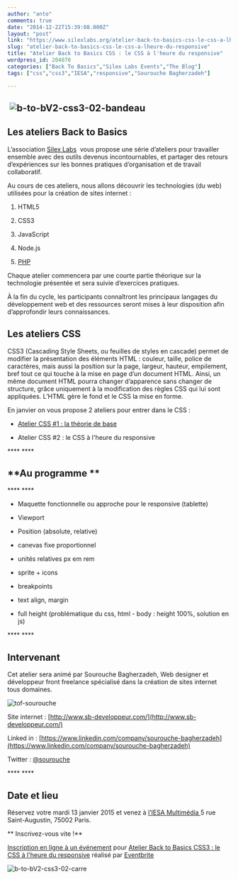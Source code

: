 ```yaml
---
author: "anto"
comments: true
date: "2014-12-22T15:39:08.000Z"
layout: "post"
link: "https://www.silexlabs.org/atelier-back-to-basics-css-le-css-a-lheure-du-responsive/"
slug: "atelier-back-to-basics-css-le-css-a-lheure-du-responsive"
title: "Atelier Back to Basics CSS : le CSS à l'heure du responsive"
wordpress_id: 204070
categories: ["Back To Basics","Silex Labs Events","The Blog"]
tags: ["css","css3","IESA","responsive","Sourouche Bagherzadeh"]

---
```

##  ![b-to-bV2-css3-02-bandeau](https://www.silexlabs.org/wp-content/uploads/2014/12/b-to-bV2-css3-02-bandeau.png)




## Les ateliers Back to Basics


L’association [Silex Labs](https://www.silexlabs.org/)  vous propose une série d’ateliers pour travailler ensemble avec des outils devenus incontournables, et partager des retours d’expériences sur les bonnes pratiques d’organisation et de travail collaboratif.

Au cours de ces ateliers, nous allons découvrir les technologies (du web) utilisées pour la création de sites internet :




  1. HTML5


  2. CSS3


  3. JavaScript


  4. Node.js


  5. [PHP](https://www.silexlabs.org/atelier-back-to-basics-php)


Chaque atelier commencera par une courte partie théorique sur la technologie présentée et sera suivie d’exercices pratiques.

À la fin du cycle, les participants connaîtront les principaux langages du développement web et des ressources seront mises à leur disposition afin d’approfondir leurs connaissances.


## Les ateliers CSS


CSS3 (Cascading Style Sheets, ou feuilles de styles en cascade) permet de modifier la présentation des éléments HTML : couleur, taille, police de caractères, mais aussi la position sur la page, largeur, hauteur, empilement, bref tout ce qui touche à la mise en page d’un document HTML. Ainsi, un même document HTML pourra changer d’apparence sans changer de structure, grâce uniquement à la modification des règles CSS qui lui sont appliquées. L’HTML gère le fond et le CSS la mise en forme.

En janvier on vous propose 2 ateliers pour entrer dans le CSS :




  * [Atelier CSS #1 : la théorie de base](https://www.silexlabs.org/atelier-back-to-basics-css3-les-bases-du-css)


  * Atelier CSS #2 : le CSS à l'heure du responsive


**** ****


## **Au programme **


**** ****




  * Maquette fonctionnelle ou approche pour le responsive (tablette)


  * Viewport


  * Position (absolute, relative)


  * canevas fixe proportionnel


  * unités relatives px em rem


  * sprite + icons


  * breakpoints


  * text align, margin


  * full height (problématique du css, html - body : height 100%, solution en js)


**** ****


## **Intervenant**


Cet atelier sera animé par Sourouche Bagherzadeh, Web designer et développeur front freelance spécialisé dans la création de sites internet tous domaines.

![tof-sourouche](https://www.silexlabs.org/wp-content/uploads/2014/10/tof-sourouche.jpg)



Site internet : [http://www.sb-developpeur.com/](http://www.sb-developpeur.com/)

Linked in : [https://www.linkedin.com/company/sourouche-bagherzadeh](https://www.linkedin.com/company/sourouche-bagherzadeh)

Twitter : [@sourouche](https://twitter.com/sourouche)

**** ****


## Date et lieu


Réservez votre mardi 13 janvier 2015 et venez à [l’IESA Multimédia ](http://www.iesamultimedia.fr/)5 rue Saint-Augustin, 75002 Paris.

**
Inscrivez-vous vite !**




[Inscription en ligne à un événement](http://www.eventbrite.fr/r/etckt) pour [Atelier Back to Basics CSS3 : le CSS à l'heure du responsive](https://www.eventbrite.fr/e/billets-atelier-back-to-basics-css3-le-css-a-lheure-du-responsive-15036662061?ref=etckt) réalisé par [Eventbrite](http://www.eventbrite.fr?ref=etckt)




![b-to-bV2-css3-02-carre](https://www.silexlabs.org/wp-content/uploads/2014/12/b-to-bV2-css3-02-carre.png)

